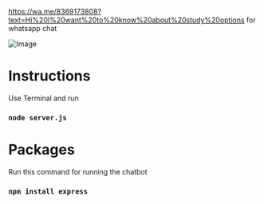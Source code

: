 https://wa.me/8369173808?text=Hi%20I%20want%20to%20know%20about%20study%20options  for whatsapp chat

![Image](https://github.com/user-attachments/assets/f619d8d0-8640-46f1-b5cb-e0123b541f33)

#  Instructions 

Use Terminal and run 

### `node server.js`

# Packages

Run this command for running the chatbot 

### `npm install express`
